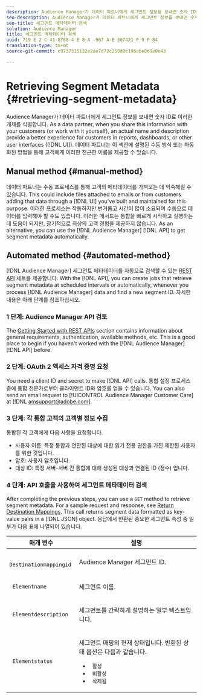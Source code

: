 ```yaml
---
description: Audience Manager가 데이터 파트너에게 세그먼트 정보를 보내면 숫자 ID로 이러한 개체를 식별합니다. 데이터 파트너로서, 고객과 이 정보를 공유하거나 직접 작업할 때 실제 이름과 설명은 보고서, 대시보드 또는 기타 유저 인터페이스 (UI) 의 고객에게 더 나은 경험을 제공합니다. 데이터 파트너는 이 섹션에 설명된 수동 방식 또는 자동화된 방법을 통해 고객에게 이러한 친근한 이름을 제공할 수 있습니다.
seo-description: Audience Manager가 데이터 파트너에게 세그먼트 정보를 보내면 숫자 ID로 이러한 개체를 식별합니다. 데이터 파트너로서, 고객과 이 정보를 공유하거나 직접 작업할 때 실제 이름과 설명은 보고서, 대시보드 또는 기타 유저 인터페이스 (UI) 의 고객에게 더 나은 경험을 제공합니다. 데이터 파트너는 이 섹션에 설명된 수동 방식 또는 자동화된 방법을 통해 고객에게 이러한 친근한 이름을 제공할 수 있습니다.
seo-title: 세그먼트 메타데이터 검색
solution: Audience Manager
title: 세그먼트 메타데이터 검색
uuid: 719 E 2 C 41-8788-4 E 8 A -967 A-E 367421 F 9 F 84
translation-type: tm+mt
source-git-commit: c9737315132e2ae7d72c250d8c196abe8d9e0e43

---
```



# Retrieving Segment Metadata {#retrieving-segment-metadata}

Audience Manager가 데이터 파트너에게 세그먼트 정보를 보내면 숫자 ID로 이러한 개체를 식별합니다. As a data partner, when you share this information with your customers (or work with it yourself), an actual name and description provide a better experience for customers in reports, dashboards, or other user interfaces ([!DNL UI]). 데이터 파트너는 이 섹션에 설명된 수동 방식 또는 자동화된 방법을 통해 고객에게 이러한 친근한 이름을 제공할 수 있습니다.

## Manual method {#manual-method}

데이터 파트너는 수동 프로세스를 통해 고객의 메타데이터를 가져오는 데 익숙해질 수 있습니다. This could include files attached to emails or from customers adding that data through a [!DNL UI] you've built and maintained for this purpose. 이러한 프로세스는 작동하지만 번거롭고 시간이 많이 소요되며 수동으로 데이터를 입력해야 할 수도 있습니다. 이러한 메서드는 통합을 빠르게 시작하고 실행하는 데 도움이 되지만, 장기적으로 최상의 고객 경험을 제공하지 않습니다. As an alternative, you can use the [!DNL Audience Manager] [!DNL API] to get segment metadata automatically.

## Automated method {#automated-method}

[!DNL Audience Manager] 세그먼트 메타데이터를 자동으로 검색할 수 있는 [REST API](../../api/rest-api-main/rest-api-main.md) 세트를 제공합니다. With the [!DNL API], you can create jobs that retrieve segment metadata at scheduled intervals or automatically, whenever you process [!DNL Audience Manager] data and find a new segment ID. 자세한 내용은 아래 단계를 참조하십시오.

### 1 단계: Audience Manager API 검토

The [Getting Started with REST APIs](../../api/rest-api-main/aam-api-getting-started.md) section contains information about general requirements, authentication, available methods, etc. This is a good place to begin if you haven't worked with the [!DNL Audience Manager] [!DNL API] before.

### 2 단계: OAuth 2 액세스 자격 증명 요청

You need a client ID and secret to make [!DNL API] calls. 통합 설정 프로세스 중에 통합 전문가로부터 클라이언트 ID와 암호를 얻을 수 있습니다. You can also send an email request to [!UICONTROL Audience Manager Customer Care] at [!DNL amsupport@adobe.com].

### 3 단계: 각 통합 고객의 고객별 정보 수집

통합된 각 고객에게 다음 사항을 요청합니다.

* 사용자 이름: 특정 통합과 연관된 대상에 대한 읽기 전용 권한을 가진 제한된 사용자를 위한 것입니다.
* 암호: 사용자 암호입니다.
* 대상 ID: 특정 서버-서버 간 통합에 대해 생성된 대상과 연결된 ID (정수) 입니다.

### 4 단계: API 호출을 사용하여 세그먼트 메타데이터 검색

After completing the previous steps, you can use a `GET` method to retrieve segment metadata. For a sample request and response, see [Return Destination Mappings](../../api/rest-api-main/aam-api-destinations/aam-api-retrieve-destinations.md#return-dest-mappings). This call returns segment data formatted as key-value pairs in a [!DNL JSON] object. 응답에서 반환된 중요한 세그먼트 속성 중 일부가 다음 표에 나열되어 있습니다.

<table id="table_446384AE9A36408A9C570CB7DB72C3D6"> 
 <thead> 
  <tr> 
   <th colname="col1" class="entry"> 매개 변수 </th> 
   <th colname="col2" class="entry"> 설명 </th> 
  </tr> 
 </thead>
 <tbody> 
  <tr> 
   <td colname="col1"> <p> <code> Destinationmappingid</code> </p> </td> 
   <td colname="col2"> <p><span class="keyword"> Audience Manager</span> 세그먼트 ID. </p> </td> 
  </tr> 
  <tr> 
   <td colname="col1"> <p> <code> Elementname</code> </p> </td> 
   <td colname="col2"> <p>세그먼트 이름. </p> </td> 
  </tr> 
  <tr> 
   <td colname="col1"> <p> <code> Elementdescription</code> </p> </td> 
   <td colname="col2"> <p>세그먼트를 간략하게 설명하는 일부 텍스트입니다. </p> </td> 
  </tr> 
  <tr> 
   <td colname="col1"> <p> <code> Elementstatus</code> </p> </td> 
   <td colname="col2"> <p>세그먼트 매핑의 현재 상태입니다. 반환된 상태 옵션은 다음과 같습니다. </p> 
    <ul id="ul_BA3A1F5A773D4ECD9A1A3A1118BDDA8A"> 
     <li id="li_A12B858BD0AD4F35BCD50A4D113D86FF"> <code> 활성</code> </li> 
     <li id="li_98C04A861C2D4364B5FBD24498E8E9C5"> <code> 비활성</code> </li> 
     <li id="li_1913A10948894FF3B507C0A3FE775CC1"> <code> 삭제됨</code> </li> 
    </ul> </td> 
  </tr> 
 </tbody> 
</table>